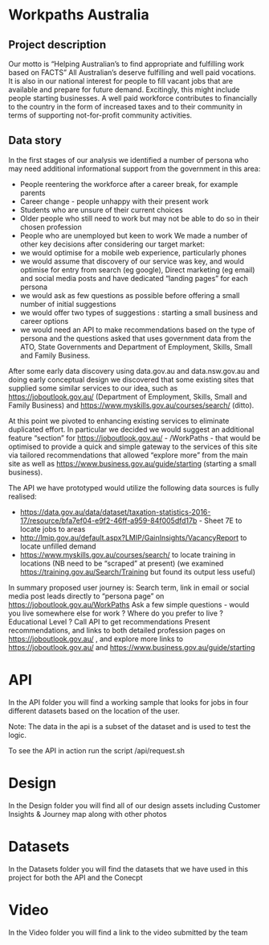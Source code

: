 # Workpaths Australia

## Project description
Our motto is “Helping Australian’s to find appropriate and fulfilling work based on FACTS”
All Australian’s deserve fulfilling and well paid vocations. 
It is also in our national interest for people to fill vacant jobs that are available and prepare for future demand. Excitingly, this might include people starting businesses.
A well paid workforce contributes to financially to the country in the form of increased taxes and to their community in terms of supporting not-for-profit community activities.

## Data story
In the first stages of our analysis we identified a number of persona who may need additional informational support from the government in this area:
* People reentering the workforce after a career break, for example parents
* Career change - people unhappy with their present work
* Students who are unsure of their current choices
* Older people who still need to work but may not be able to do so in their chosen profession
* People who are unemployed but keen to work
We made a number of other key decisions after considering our target market:
* we would optimise for a mobile web experience, particularly phones
* we would assume that discovery of our service was key, and would optimise for entry from search (eg google), Direct marketing (eg email) and social media posts and have dedicated “landing pages” for each persona
* we would ask as few questions as possible before offering a small number of initial suggestions
* we would offer two types of suggestions : starting a small business and career options
* we would need an API to make recommendations based on the type of persona and the questions asked that uses government data from the ATO, State Governments and Department of Employment, Skills, Small and Family Business.

After some early data discovery using data.gov.au and data.nsw.gov.au and doing early conceptual design we discovered that some existing sites that supplied some similar services to our idea, such as https://joboutlook.gov.au/ (Department of Employment, Skills, Small and Family Business) and https://www.myskills.gov.au/courses/search/ (ditto).

At this point we pivoted to enhancing existing services to eliminate duplicated effort. In particular we decided we would suggest an additional feature “section” for https://joboutlook.gov.au/ - /WorkPaths - that would be optimised to provide a quick and simple gateway to the services of this site via tailored recommendations that allowed “explore more” from the main site as well as https://www.business.gov.au/guide/starting (starting a small business).

The API we have prototyped would utilize the following data sources is fully realised:
* https://data.gov.au/data/dataset/taxation-statistics-2016-17/resource/bfa7ef04-e9f2-46ff-a959-84f005dfd17b - Sheet 7E to locate jobs to areas
* http://lmip.gov.au/default.aspx?LMIP/GainInsights/VacancyReport to locate unfilled demand
* https://www.myskills.gov.au/courses/search/ to locate training in locations (NB need to be “scraped” at present) (we examined https://training.gov.au/Search/Training but found its output less useful)

In summary proposed user journey is:
Search term, link in email or social media post leads directly to “persona page” on https://joboutlook.gov.au/WorkPaths
Ask a few simple questions - would you live somewhere else for work ? Where do you prefer to live ? Educational Level ? 
Call API to get recommendations
Present recommendations, and links to both detailed profession pages on https://joboutlook.gov.au/ , and explore more links to https://joboutlook.gov.au/ and https://www.business.gov.au/guide/starting

# API
In the API folder you will find a working sample that looks for jobs in four different datasets based on the location of the user.

Note: The data in the api is a subset of the dataset and is used to test the logic.

To see the API in action run the script /api/request.sh

# Design
In the Design folder you will find all of our design assets including Customer Insights & Journey map along with other photos

# Datasets
In the Datasets folder you will find the datasets that we have used in this project for both the API and the Conecpt

# Video
In the Video folder you will find a link to the video submitted by the team